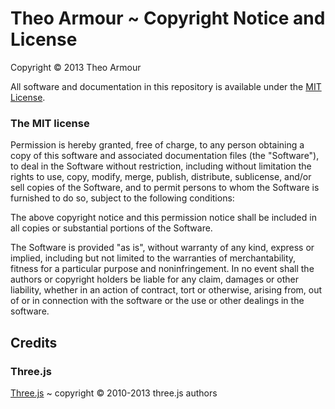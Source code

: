 
Theo Armour ~ Copyright Notice and License
==========================================
 
Copyright &copy; 2013 Theo Armour

All software and documentation in this repository is available under the [MIT License](http://en.wikipedia.org/wiki/MIT_License).


### The MIT license

Permission is hereby granted, free of charge, to any person obtaining a copy
of this software and associated documentation files (the "Software"), to deal
in the Software without restriction, including without limitation the rights
to use, copy, modify, merge, publish, distribute, sublicense, and/or sell
copies of the Software, and to permit persons to whom the Software is
furnished to do so, subject to the following conditions:

The above copyright notice and this permission notice shall be included in
all copies or substantial portions of the Software.

The Software is provided "as is", without warranty of any kind, express or
implied, including but not limited to the warranties of merchantability,
fitness for a particular purpose and noninfringement. In no event shall the
authors or copyright holders be liable for any claim, damages or other
liability, whether in an action of contract, tort or otherwise, arising from,
out of or in connection with the software or the use or other dealings in
the software.


## Credits

### Three.js
[Three.js]( http://mrdoob.github.io ) ~ copyright &copy; 2010-2013 three.js authors